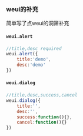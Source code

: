 ### weui的补充
简单写了点weui的洞箫补充

#### `weui.alert`

```js
//title,desc required
weui.alert({
    title:'demo',
    desc:'demo'
})
```

#### `weui.dialog`
```js
//title,desc,success,cancel
weui.dialog({
    title:'',
    desc:'',
    success:function(){},
    cancel:function(){}
})
```

